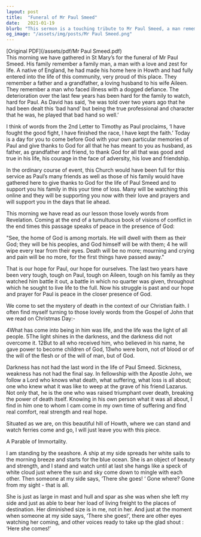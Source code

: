 ```yaml
---
layout: post
title:  "Funeral of Mr Paul Smeed"
date:   2021-01-19
blurb: "This sermon is a touching tribute to Mr Paul Smeed, a man remembered for his love for life, his family, and his community. Despite his illness, he faced life with courage and determination. The sermon offers comfort and hope, reminding us of the Christian belief in life after death and the promise of peace in the presence of God."
og_image: "/assets/img/posts/Mr Paul Smeed.png"
---
```

[Original PDF](/assets/pdf/Mr Paul Smeed.pdf)    
This morning we have gathered in St Mary’s for the funeral of Mr Paul Smeed. His family remember a family man, a man with a love and zest for life. A native of England, he had made his home here in Howth and had fully entered into the life of this community, very proud of this place. They remember a father and a grandfather, a loving husband to his wife Aileen. They remember a man who faced illness with a dogged defiance. The deterioration over the last few years has been hard for the family to watch, hard for Paul. As David has said, 'he was told over two years ago that he had been dealt this ‘bad hand’ but being the true professional and character that he was, he played that bad hand so well.’

I think of words from the 2nd Letter to Timothy as Paul proclaims, ‘I have fought the good fight, I have finished the race, I have kept the faith.’ Today is a day for you to come before God with your own particular memories of Paul and give thanks to God for all that he has meant to you as husband, as father, as grandfather and friend, to thank God for all that was good and true in his life, his courage in the face of adversity, his love and friendship.

In the ordinary course of event, this Church would have been full for this service as Paul’s many friends as well as those of his family would have gathered here to give thanks to God for the life of Paul Smeed and to support you his family in this your time of loss. Many will be watching this online and they will be supporting you now with their love and prayers and will support you in the days that lie ahead.

This morning we have read as our lesson those lovely words from Revelation. Coming at the end of a tumultuous book of visions of conflict in the end times this passage speaks of peace in the presence of God:

"See, the home of God is among mortals.
He will dwell with them as their God;
they will be his peoples,
and God himself will be with them;
4 he will wipe every tear from their eyes.
Death will be no more;
mourning and crying and pain will be no more,
for the first things have passed away."

That is our hope for Paul, our hope for ourselves. The last two years have been very tough, tough on Paul, tough on Aileen, tough on his family as they watched him battle it out, a battle in which no quarter was given, throughout which he sought to live life to the full. Now his struggle is past and our hope and prayer for Paul is peace in the closer presence of God.

We come to set the mystery of death in the context of our Christian faith. I often find myself turning to those lovely words from the Gospel of John that we read on Christmas Day:-

4What has come into being in him was life, and the life was the light of all people. 5The light shines in the darkness, and the darkness did not overcome it.
12But to all who received him, who believed in his name, he gave power to become children of God, 13who were born, not of blood or of the will of the flesh or of the will of man, but of God.

Darkness has not had the last word in the life of Paul Smeed. Sickness, weakness has not had the final say. In fellowship with the Apostle John, we follow a Lord who knows what death, what suffering, what loss is all about; one who knew what it was like to weep at the grave of his friend Lazarus. Not only that, he is the one who was raised triumphant over death, breaking the power of death itself. Knowing in his own person what it was all about, I find in him one to whom I cam come in my own time of suffering and find real comfort, real strength and real hope.

Situated as we are, on this beautiful hill of Howth, where we can stand and watch ferries come and go, I will just leave you with this piece.

A Parable of Immortality.

I am standing by the seashore.
A ship at my side spreads her white sails to the morning breeze and starts for the blue ocean.
She is an object of beauty and strength, and I stand and watch until at last she hangs like a speck of white cloud just where the sun and sky come down to mingle with each other.
Then someone at my side says, ‘There she goes! ‘
Gone where? Gone from my sight - that is all.

She is just as large in mast and hull and spar as she was when she left my side and just as able to bear her load of living freight to the places of destination.
Her diminished size is in me, not in her.
And just at the moment when someone at my side says, ‘There she goes!’,
there are other eyes watching her coming, and other voices ready to take up the glad shout :
‘Here she comes!’
